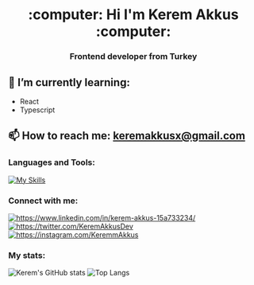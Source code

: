 <h1 align="center">:computer: Hi I'm Kerem Akkus :computer:</h1>
<h3 align="center">Frontend developer from Turkey</h3>

## 🌱 I’m currently learning: 
- React
- Typescript

## 📫 How to reach me: keremakkusx@gmail.com

<h3 align="left">Languages and Tools:</h3>

[![My Skills](https://skillicons.dev/icons?i=html,css,js,ts,react,redux,bootstrap,sass,tailwind,figma,git,python,cs,linux&perline=7)](https://skillicons.dev)

<h3 align="left">Connect with me:</h3>
<p align="left">
  
<a href="https://www.linkedin.com/in/kerem-akkus-15a733234/" target="blank"><img align="center" src="https://skillicons.dev/icons?i=linkedin" alt="https://www.linkedin.com/in/kerem-akkus-15a733234/"/></a>
<a href="https://twitter.com/KeremAkkusDev" target="blank"><img align="center" src="https://skillicons.dev/icons?i=twitter" alt="https://twitter.com/KeremAkkusDev" /></a>
<a href="https://instagram.com/KeremmAkkus" target="blank"><img align="center" src="https://skillicons.dev/icons?i=instagram" alt="https://instagram.com/KeremmAkkus" /></a>
</p>

<h3 align="left">My stats:</h3>

![Kerem's GitHub stats](https://github-readme-stats.vercel.app/api?username=keremakkusdev&show_icons=true&theme=transparent)
![Top Langs](https://github-readme-stats.vercel.app/api/top-langs/?username=keremakkusdev&layout=compact&theme=transparent)
